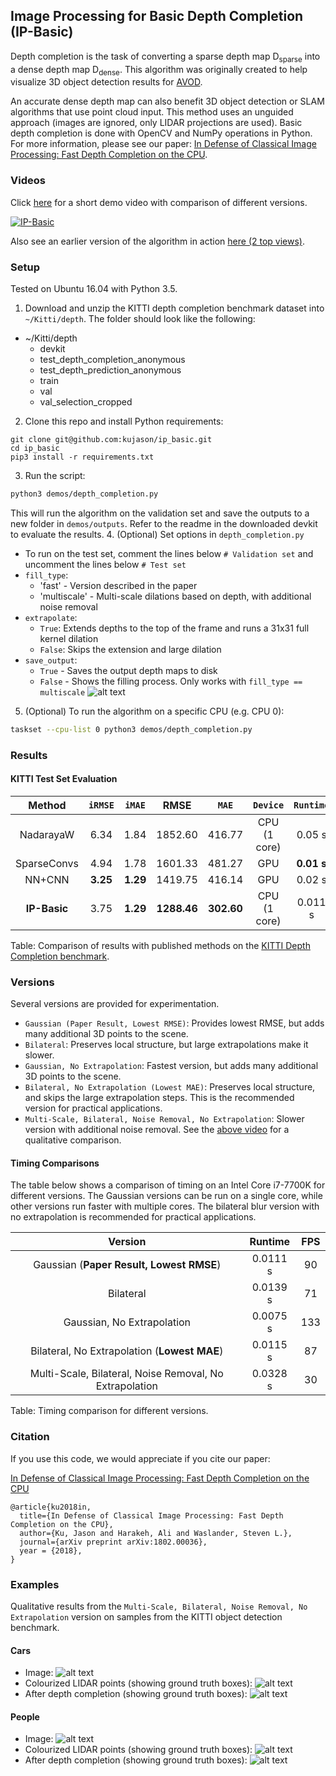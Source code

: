 ## Image Processing for Basic Depth Completion (IP-Basic)
Depth completion is the task of converting a sparse depth map D<sub>sparse</sub> into a dense depth map D<sub>dense</sub>. This algorithm was originally created to help visualize 3D object detection results for [AVOD](https://arxiv.org/abs/1712.02294).

An accurate dense depth map can also benefit 3D object detection or SLAM algorithms that use point cloud input. This method uses an unguided approach (images are ignored, only LIDAR projections are used). Basic depth completion is done with OpenCV and NumPy operations in Python. For more information, please see our paper: [In Defense of Classical Image Processing: Fast Depth Completion on the CPU](https://arxiv.org/abs/1802.00036).

### Videos
Click [here](https://www.youtube.com/watch?v=t_CGGUE2kEM) for a short demo video with comparison of different versions.

[![IP-Basic](https://img.youtube.com/vi/t_CGGUE2kEM/mqdefault.jpg)](https://www.youtube.com/watch?v=t_CGGUE2kEM)

Also see an earlier version of the algorithm in action [here (2 top views)](https://www.youtube.com/watch?v=Q1f-s6_yHtw).

### Setup
[show_process]: images/show_process.png "Showing Process"
Tested on Ubuntu 16.04 with Python 3.5.
1. Download and unzip the KITTI depth completion benchmark dataset into `~/Kitti/depth`. The folder should look like the following:
  - ~/Kitti/depth
    - devkit
    - test_depth_completion_anonymous
    - test_depth_prediction_anonymous
    - train
    - val
    - val_selection_cropped
2. Clone this repo and install Python requirements:
```
git clone git@github.com:kujason/ip_basic.git
cd ip_basic
pip3 install -r requirements.txt
```
3. Run the script:
```bash
python3 demos/depth_completion.py
```
This will run the algorithm on the validation set and save the outputs to a new folder in `demos/outputs`. Refer to the readme in the downloaded devkit to evaluate the results.
4. (Optional) Set options in `depth_completion.py`
- To run on the test set, comment the lines below `# Validation set` and uncomment the lines below `# Test set`
- `fill_type`:
  - 'fast' - Version described in the paper
  - 'multiscale' - Multi-scale dilations based on depth, with additional noise removal
- `extrapolate`:
  - `True`: Extends depths to the top of the frame and runs a 31x31 full kernel dilation
  - `False`: Skips the extension and large dilation
- `save_output`:
  - `True` - Saves the output depth maps to disk
  - `False` - Shows the filling process. Only works with `fill_type == multiscale`
  ![alt text][show_process]
5. (Optional) To run the algorithm on a specific CPU (e.g. CPU 0):
```bash
taskset --cpu-list 0 python3 demos/depth_completion.py
```

### Results
#### KITTI Test Set Evaluation
|        Method |  `iRMSE` |   `iMAE` |    **RMSE** |      `MAE` |     `Device` |  `Runtime` |   `FPS` |
|:-------------:|:--------:|:--------:|:-----------:|:----------:|:------------:|:----------:|:-------:|
|     NadarayaW |     6.34 |     1.84 |     1852.60 |     416.77 | CPU (1 core) |     0.05 s |      20 |
|   SparseConvs |     4.94 |     1.78 |     1601.33 |     481.27 |          GPU | **0.01 s** | **100** |
|        NN+CNN | **3.25** | **1.29** |     1419.75 |     416.14 |          GPU |     0.02 s |      50 |
|  **IP-Basic** |     3.75 | **1.29** | **1288.46** | **302.60** | CPU (1 core) |    0.011 s |      90 |

Table: Comparison of results with published methods on the [KITTI Depth Completion benchmark](http://www.cvlibs.net/datasets/kitti/eval_depth.php?benchmark=depth_completion).

### Versions
Several versions are provided for experimentation.
- `Gaussian (Paper Result, Lowest RMSE)`: Provides lowest RMSE, but adds many additional 3D points to the scene.
- `Bilateral`: Preserves local structure, but large extrapolations make it slower.
- `Gaussian, No Extrapolation`: Fastest version, but adds many additional 3D points to the scene.
- `Bilateral, No Extrapolation (Lowest MAE)`: Preserves local structure, and skips the large extrapolation steps. This is the recommended version for practical applications.
- `Multi-Scale, Bilateral, Noise Removal, No Extrapolation`: Slower version with additional noise removal.
See the [above video](https://www.youtube.com/watch?v=t_CGGUE2kEM) for a qualitative comparison.

#### Timing Comparisons
The table below shows a comparison of timing on an Intel Core i7-7700K for different versions. The Gaussian versions can be run on a single core, while other versions run faster with multiple cores. The bilateral blur version with no extrapolation is recommended for practical applications.

|                                                   Version |  Runtime | FPS |
|:---------------------------------------------------------:|:--------:|:---:|
|                  Gaussian (**Paper Result, Lowest RMSE**) | 0.0111 s |  90 |
|                                                 Bilateral | 0.0139 s |  71 |
|                                Gaussian, No Extrapolation | 0.0075 s | 133 |
|              Bilateral, No Extrapolation (**Lowest MAE**) | 0.0115 s |  87 |
|   Multi-Scale, Bilateral, Noise Removal, No Extrapolation | 0.0328 s |  30 |
Table: Timing comparison for different versions.

### Citation
If you use this code, we would appreciate if you cite our paper:

[In Defense of Classical Image Processing: Fast Depth Completion on the CPU](https://arxiv.org/abs/1802.00036)

```
@article{ku2018in,
  title={In Defense of Classical Image Processing: Fast Depth Completion on the CPU},
  author={Ku, Jason and Harakeh, Ali and Waslander, Steven L.},
  journal={arXiv preprint arXiv:1802.00036},
  year = {2018},
}
```

### Examples
Qualitative results from the `Multi-Scale, Bilateral, Noise Removal, No Extrapolation` version on samples from the KITTI object detection benchmark.
#### Cars
[sample_006338]: images/006338/006338.png "Sample 006338"
[lidar_006338]: images/006338/lidar.png "Colourized LIDAR points"
[completed_006338]: images/006338/completed.png "Points after depth completion"
- Image:
    ![alt text][sample_006338]
- Colourized LIDAR points (showing ground truth boxes):
    ![alt text][lidar_006338]
- After depth completion (showing ground truth boxes):
    ![alt text][completed_006338]

#### People
[sample_000043]: images/000043/000043.png "Sample 006338"
[lidar_000043]: images/000043/lidar.png "Colourized LIDAR points"
[completed_000043]: images/000043/completed.png "Points after depth completion"
- Image:
    ![alt text][sample_000043]
- Colourized LIDAR points (showing ground truth boxes):
    ![alt text][lidar_000043]
- After depth completion (showing ground truth boxes):
    ![alt text][completed_000043]
